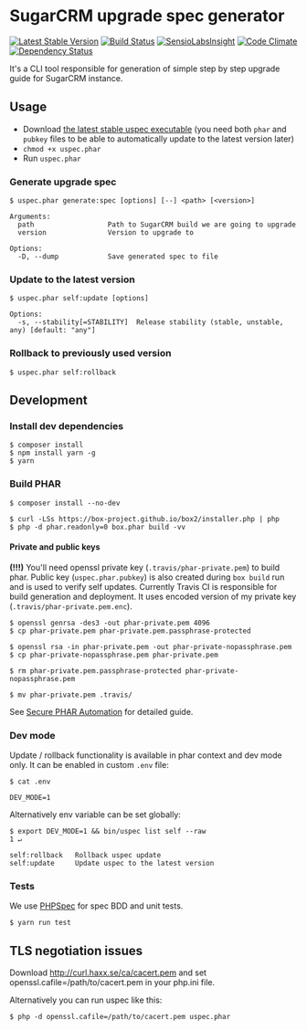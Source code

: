 # SugarCRM upgrade spec generator
[![Latest Stable Version](https://poser.pugx.org/mikekamornikov/uspec/v/stable)](https://packagist.org/packages/mikekamornikov/uspec)
[![Build Status](https://travis-ci.org/mikekamornikov/UpgradeSpec.svg?branch=master)](https://travis-ci.org/mikekamornikov/UpgradeSpec)
[![SensioLabsInsight](https://insight.sensiolabs.com/projects/74152ef7-7e2d-4668-90a5-af33e40eddec/mini.png)](https://insight.sensiolabs.com/projects/74152ef7-7e2d-4668-90a5-af33e40eddec)
[![Code Climate](https://codeclimate.com/github/mikekamornikov/UpgradeSpec/badges/gpa.svg)](https://codeclimate.com/github/mikekamornikov/UpgradeSpec)
[![Dependency Status](https://www.versioneye.com/user/projects/586fd3e82f149b004e0b16c9/badge.svg?style=flat-square)](https://www.versioneye.com/user/projects/586fd3e82f149b004e0b16c9)

It's a CLI tool responsible for generation of simple step by step upgrade guide for SugarCRM instance.   

## Usage

- Download [the latest stable uspec executable](https://github.com/mikekamornikov/UpgradeSpec/releases) (you need both `phar` and `pubkey` files to be able to automatically update to the latest version later)
- `chmod +x uspec.phar`
- Run `uspec.phar`

### Generate upgrade spec
```text
$ uspec.phar generate:spec [options] [--] <path> [<version>]

Arguments:
  path                  Path to SugarCRM build we are going to upgrade
  version               Version to upgrade to

Options:
  -D, --dump            Save generated spec to file
```

### Update to the latest version
```text
$ uspec.phar self:update [options]

Options:
  -s, --stability[=STABILITY]  Release stability (stable, unstable, any) [default: "any"]
```

### Rollback to previously used version
```text
$ uspec.phar self:rollback
```

## Development

### Install dev dependencies
```text
$ composer install
$ npm install yarn -g
$ yarn
```

### Build PHAR
```text
$ composer install --no-dev

$ curl -LSs https://box-project.github.io/box2/installer.php | php
$ php -d phar.readonly=0 box.phar build -vv
```

#### Private and public keys
**(!!!)** You'll need openssl private key (`.travis/phar-private.pem`) to build phar. Public key (`uspec.phar.pubkey`) is also created during `box build` run and is used to verify self updates. Currently Travis CI is responsible for build generation and deployment. It uses encoded version of my private key (`.travis/phar-private.pem.enc`).
```text
$ openssl genrsa -des3 -out phar-private.pem 4096
$ cp phar-private.pem phar-private.pem.passphrase-protected

$ openssl rsa -in phar-private.pem -out phar-private-nopassphrase.pem
$ cp phar-private-nopassphrase.pem phar-private.pem

$ rm phar-private.pem.passphrase-protected phar-private-nopassphrase.pem

$ mv phar-private.pem .travis/
```
See [Secure PHAR Automation](https://mwop.net/blog/2015-12-14-secure-phar-automation.html) for detailed guide.

### Dev mode
Update / rollback functionality is available in phar context and dev mode only. It can be enabled in custom `.env` file: 

```text
$ cat .env

DEV_MODE=1
```

Alternatively env variable can be set globally: 

```text
$ export DEV_MODE=1 && bin/uspec list self --raw                                                                                                 1 ↵

self:rollback   Rollback uspec update
self:update     Update uspec to the latest version
```

### Tests
We use [PHPSpec](http://www.phpspec.net/en/stable/) for spec BDD and unit tests. 
```text
$ yarn run test
```

## TLS negotiation issues
Download http://curl.haxx.se/ca/cacert.pem and set openssl.cafile=/path/to/cacert.pem in your php.ini file.

Alternatively you can run uspec like this:
```text
$ php -d openssl.cafile=/path/to/cacert.pem uspec.phar
```
